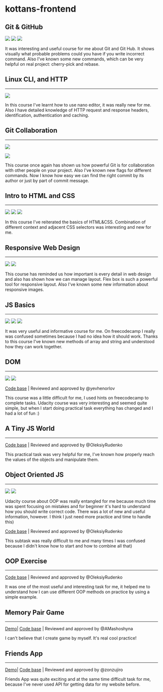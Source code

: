 # kottans-frontend

Git & GitHub
------ 

![](images/udacity.jpg)
![](images/try_github1.jpg)
![](images/try_github2.jpg)

It was interesting and useful course for me about Git and Git Hub. It shows visually what probable problems could you have if you write incorrect command. Also I've known some new commands, which can be very helpful on real project: cherry-pick and rebase.

## Linux CLI, and HTTP
------ 
![](task_linux_cli/cmd.jpg)

In this course I've learnt how to use nano editor, it was really new for me. Also I  have detailed knowledge of HTTP request and response headers, identification, authentication and caching. 

## Git Collaboration
------ 

![](task_git_collaboration/version_control.jpg)

![](task_git_collaboration/collaborate.jpg)

This course once again has shown us how powerful Git is for collaboration with other people on your project. Also I've known new flags for different commands. Now I know how easy we can find the right commit by its author or just by part of commit message.

## Intro to HTML and CSS
------

![](task_html_css_intro/html_css.jpg)
![](task_html_css_intro/html.jpg)
![](task_html_css_intro/css.jpg)

In this course I've reiterated the basics of HTML&CSS. Combination of different сontext and adjacent СSS selectors was interesting and new for me.

## Responsive Web Design
------

![](task_responsive_web_design/resp_web.jpg)
![](task_responsive_web_design/flex_froggy.jpg)

This course has reminded us how important is every detail in web design and also  has shown how we can manage layout.  Flex box is such a powerful tool for responsive layout. Also I've known some new information about responsive images.

## JS Basics
------

![](task_js_basics/js_intro.jpg)
![](task_js_basics/freecodecamp_js.jpg)
![](task_js_basics/egghead_js.jpg)

It was very useful and informative course for me. On freecodecamp I really was confused sometimes because I had no idea how it should work. Thanks to this course I've known new methods of array and string and understood how they can work together.

## DOM
------

![](task_js_dom/dom_udacity.jpg)
![](task_js_dom/freecodecamp_js2.jpg)

[Code base](https://github.com/kottans/frontend-2019-homeworks/tree/master/submissions/AnnGrynchuk/js_dom) | Reviewed and approved by @yevhenorlov

This course was a little difficult for me, I used hints on freecodecamp to complete tasks. Udacity course was very interesting and seemed quite simple, but when I start doing practical task everything has changed and I had a lot of fun :)

## A Tiny JS World
------

[Code base](https://github.com/kottans/frontend-2019-homeworks/tree/master/submissions/AnnGrynchuk/js_pre_oop) | Reviewed and approved by @OleksiyRudenko

This practical task was very helpful for me, I've known how properly reach the values of the objects and manipulate them.

## Object Oriented JS
------

![](task_js_oop/oop_udacity.jpg)
![](task_js_oop/codewars.jpg)

Udacity course about OOP was really entangled for me because much time was spent focusing on mistakes and for beginner it's hard to understand how you should write correct code. There was a lot of new and useful information, however. I think I just need more practice and time to handle this)

[Code base](https://github.com/kottans/frontend-2019-homeworks/tree/master/submissions/AnnGrynchuk/js-oop) | Reviewed and approved by @OleksiyRudenko

This subtask was really difficult to me and many times I was confused because I didn't know how to start and how to combine all that) 

## OOP Exercise
------
[Code base](https://github.com/kottans/frontend-2019-homeworks/tree/master/submissions/AnnGrynchuk/oop_exercise) | Reviewed and approved by @OleksiyRudenko

It was one of the most useful and interesting task for me, it helped me to understand how I can use different OOP methods on practice by using a simple example.

## Memory Pair Game
------
[Demo](https://annagrynchuk.github.io/kottans-frontend/memory_pair_game/index.html)|
[Code base](https://github.com/kottans/frontend-2019-homeworks/tree/master/submissions/AnnGrynchuk/memory_pair_game) | Reviewed and approved by @AMashoshyna

I can't believe that I create game by myself. It's real cool practice!

## Friends App
------
[Demo](https://annagrynchuk.github.io/Friends-App/index.html)|
[Code base](https://github.com/AnnaGrynchuk/Friends-App) | Reviewed and approved by @zonzujiro

Friends App was quite exciting and at the same time difficult task for me, because I've never used API for getting data for my website before. 
